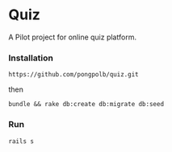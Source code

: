 # Quiz

A Pilot project for online quiz platform.

### Installation
`https://github.com/pongpolb/quiz.git`

then

`bundle && rake db:create db:migrate db:seed`

### Run

`rails s`

